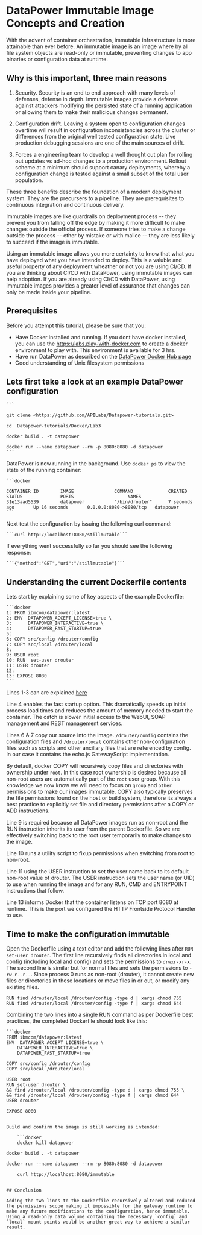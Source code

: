 # DataPower Immutable Image Concepts and Creation

With the advent of container orchestration, immutable infrastructure is more attainable than ever before. An immutable image is an image where by all file system objects are read-only or immutable, preventing changes to app binaries or configuration data at runtime.

## Why is this important, three main reasons

1) Security. Security is an end to end approach with many levels of defenses, defense in depth. Immutable images provide a defense against attackers modifying the persisted state of a running application or allowing them to make their malicious changes permanent.

2) Configuration drift. Leaving a system open to configuration changes overtime will result in configuration inconsistencies across the cluster or differences from the original well tested configuration state. Live production debugging sessions are one of the main sources of drift.

3) Forces a engineering team to develop a well thought out plan for rolling out updates vs ad-hoc changes to a production environment. Rollout scheme at a minimum should support canary deployments, whereby a configuration change is tested against a small subset of the total user population.

These three benefits describe the foundation of a modern deployment system. They are the precursers to a pipeline. They are prerequisites to continuous integration and continuous delivery.

Immutable images are like guardrails on deployment process -- they prevent you from falling off the edge by making it more difficult to make changes outside the official process. If someone tries to make a change outside the process -- ether by mistake or with malice -- they are less likely to succeed if the image is immutable.

Using an immutable image allows you more certainty to know that what you have deployed what you have intended to deploy. This is a valuble and useful property of any deployment wheather or not you are using CI/CD. If you are thinking about CI/CD with DataPower, using immutable images can help adoption. If you are already using CI/CD with DataPower, using immutable images provides a greater level of assurance that changes can only be made inside your pipeline.

## Prerequisites

Before you attempt this tutorial, please be sure that you:

- Have Docker installed and running. If you dont have docker installed, you can use the <https://labs.play-with-docker.com> to create a docker environment to play with. This environment is available for 3 hrs.
- Have run DataPower as described on the [DataPower Docker Hub page](https://hub.docker.com/r/ibmcom/datapower/)
- Good understanding of Unix filesystem permissions

## Lets first take a look at an example DataPower configuration

    ```

    git clone <https://github.com/APILabs/Datapower-tutorials.git>

    cd  Datapower-tutorials/Docker/Lab3

    docker build . -t datapower

    docker run --name datapower --rm -p 8080:8080 -d datapower
    ```

DataPower is now running in the background. Use `docker ps` to view the state of the running container:

    ```docker

    CONTAINER ID        IMAGE               COMMAND             CREATED             STATUS              PORTS                    NAMES
    31e13aad5539        datapower           "/bin/drouter"      7 seconds ago       Up 16 seconds       0.0.0.0:8080->8080/tcp   datapower
    ```

Next test the configuration by issuing the following curl command:

    ```curl http://localhost:8080/stillmutable```

If everything went successfully so far you should see the following response:

    ```{"method":"GET","uri":"/stillmutable"}```

## Understanding the current Dockerfile contents

Lets start by explaining some of key aspects of the example Dockerfile:

    ```docker
    1: FROM ibmcom/datapower:latest
    2: ENV  DATAPOWER_ACCEPT_LICENSE=true \
    3:      DATAPOWER_INTERACTIVE=true \
    4:      DATAPOWER_FAST_STARTUP=true
    5:
    6: COPY src/config /drouter/config
    7: COPY src/local /drouter/local
    8:
    9: USER root
    10: RUN  set-user drouter
    11: USER drouter
    12:
    13: EXPOSE 8080
    ```

Lines 1-3 can are explained [here](https://www.ibm.com/support/knowledgecenter/en/SS9H2Y_7.6.0/com.ibm.dp.doc/virtual_fordocker.html)

Line 4 enables the fast startup option. This dramatically speeds up initial process load times and reduces the amount of memory needed to start the container. The catch is slower initial access to the WebUI, SOAP management and REST management services.

Lines 6 & 7 copy our source into the image. `/drouter/config` contains the configuration files and `/drouter/local` contains other non-configuration files such as scripts and other ancillary files that are referenced by config. In our case it contains the echo.js GatewayScript implementation.

By default, docker COPY will recursively copy files and directories with ownership under `root`. In this case root ownership is desired because all non-root users are automatically part of the `root` user group. With this knowledge we now know we will need to focus on `group` and `other` permissions to make our images immutable. COPY also typically preserves the file permissions found on the host or build system, therefore its always a best practice to explicitly set file and directory permissions after a COPY or ADD instructions.

Line 9 is required because all DataPower images run as non-root and the RUN instruction inherits its user from the parent Dockerfile. So we are effectively switching back to the root user temporarily to make changes to the image.

Line 10 runs a utility script to fixup permissions when switching from root to non-root.

Line 11 using the USER instruction to set the user name back to its default non-root value of drouter. The USER instruction sets the user name (or UID) to use when running the image and for any RUN, CMD and ENTRYPOINT instructions that follow.

Line 13 informs Docker that the container listens on TCP port 8080 at runtime. This is the port we configured the HTTP Frontside Protocol Handler to use.

## Time to make the configuration immutable

Open the Dockerfile using a text editor and add the following lines after `RUN set-user drouter`. The first line recursively finds all directories in local and config (including local and config) and sets the permissions to `drwxr-xr-x`. The second line is similar but for normal files and sets the permissions to `-rw-r--r--`. Since process 0 runs as non-root (drouter), it cannot create new files or directories in these locations or move files in or out, or modify any existing files.

```docker
RUN find /drouter/local /drouter/config -type d | xargs chmod 755
RUN find /drouter/local /drouter/config -type f | xargs chmod 644
```

Combining the two lines into a single RUN command as per Dockerfile best practices, the completed Dockerfile should look like this:

    ```docker
    FROM ibmcom/datapower:latest
    ENV  DATAPOWER_ACCEPT_LICENSE=true \
        DATAPOWER_INTERACTIVE=true \
        DATAPOWER_FAST_STARTUP=true

    COPY src/config /drouter/config
    COPY src/local /drouter/local

    USER root
    RUN set-user drouter \
    && find /drouter/local /drouter/config -type d | xargs chmod 755 \
    && find /drouter/local /drouter/config -type f | xargs chmod 644
    USER drouter

    EXPOSE 8080
```

Build and confirm the image is still working as intended:

    ```docker
    docker kill datapower

docker build . -t datapower

docker run --name datapower --rm -p 8080:8080 -d datapower

    curl http://localhost:8080/immutable


## Conclusion

Adding the two lines to the Dockerfile recursively altered and reduced the permissions scope making it impossible for the gateway runtime to make any future modifications to the configuration, hence immutable. Using a read-only data volume containing the necessary `config` and `local` mount points would be another great way to achieve a similar result.
